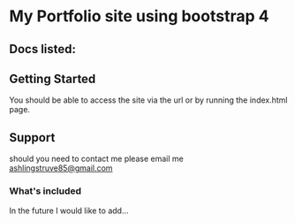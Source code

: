 # My Portfolio site using bootstrap 4

## Docs listed:


## Getting Started

You should be able to access the site via the url or by running the index.html page.

## Support

should you need to contact me please email me ashlingstruve85@gmail.com

### What's included
In the future I would like to add...
